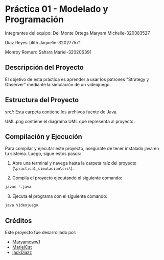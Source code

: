 # Práctica 01 - Modelado y Programación
Integrantes del equipo:
Del Monte Ortega Maryam Michelle-320083527

Díaz Reyes Lilith Jaquelin-320277571

Monroy Romero Sahara Mariel-320206391

## Descripción del Proyecto

El objetivo de esta práctica es aprender a usar los patrones "Strategy y Observer" mediante la simulación de un videojuego.

## Estructura del Proyecto

src/: Esta carpeta contiene los archivos fuente de Java.

UML.png contiene el diagrama UML que representa al proyecto.

## Compilación y Ejecución

Para compilar y ejecutar este proyecto, asegúrate de tener instalado java en tu sistema. Luego, sigue estos pasos:

1. Abre una terminal y navega hasta la carpeta raíz del proyecto (`\practica1_simulacion\src\`).

2. Compila el proyecto ejecutando el siguiente comando:

```bash
javac *.java
```
3. Ejecuta el programa con el siguiente comando:
```bash
java Videojuego
```

## Créditos

Este proyecto fue desarrollado por:

- [Maryamoww1](https://github.com/maryamoww1)
- [MarielCat](https://github.com/MarielCat)
- [jackDiazz](https://github.com/jackDiazz)




